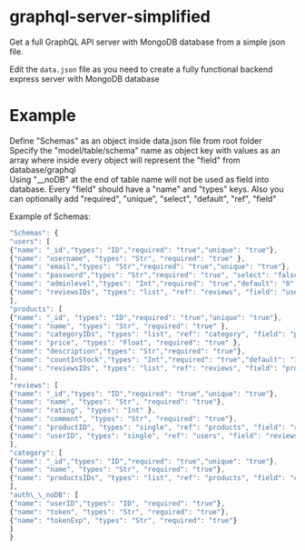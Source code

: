 # graphql-server-simplified

Get a full GraphQL API server with MongoDB database from a simple json file.

Edit the `data.json` file as you need to create a fully functional backend express server with MongoDB database

# Example

Define "Schemas" as an object inside data.json file from root folder \
Specify the "model/table/schema" name as object key with values as an array where inside every object will represent the "field" from database/graphql \
Using "\_\_noDB" at the end of table name will not be used as field into database.
Every "field" should have a "name" and "types" keys. Also you can optionally add "required", "unique", "select", "default", "ref", "field"

Example of Schemas:
```js
"Schemas": {
"users": [
{"name": "_id","types": "ID","required": "true","unique": "true"},
{"name": "username", "types": "Str", "required": "true" },
{"name": "email","types": "Str","required": "true","unique": "true"},
{"name": "password","types": "Str","required": "true", "select": "false"},
{"name": "adminlevel","types": "Int","required": "true","default": "0", "select": "false"},
{"name": "reviewsIDs", "types": "list", "ref": "reviews", "field": "userID"}
],
"products": [
{"name": "_id", "types": "ID","required": "true","unique": "true"},
{"name": "name", "types": "Str", "required": "true" },
{"name": "categoryIDs", "types": "list", "ref": "category", "field": "productsIDs"},
{"name": "price", "types": "Float", "required": "true" },
{"name": "description","types": "Str","required": "true"},
{"name": "countInStock","types": "Int","required": "true","default": "1"},
{"name": "reviewsIDs", "types": "list", "ref": "reviews", "field": "productID"}
],
"reviews": [
{"name": "_id","types": "ID","required": "true","unique": "true"},
{"name": "name", "types": "Str", "required": "true"},
{"name": "rating", "types": "Int" },
{"name": "comment", "types": "Str", "required": "true"},
{"name": "productID", "types": "single", "ref": "products", "field": "reviewsIDs", "required": "true"},
{"name": "userID", "types": "single", "ref": "users", "field": "reviewsIDs", "required": "true" }
],
"category": [
{"name": "_id","types": "ID","required": "true","unique": "true"},
{"name": "name", "types": "Str", "required": "true"},
{"name": "productsIDs", "types": "list", "ref": "products", "field": "categoryIDs"}
],
"auth\_\_noDB": [
{"name": "userID","types": "ID", "required": "true"},
{"name": "token", "types": "Str", "required": "true"},
{"name": "tokenExp", "types": "Str", "required": "true"}
]
}
```
